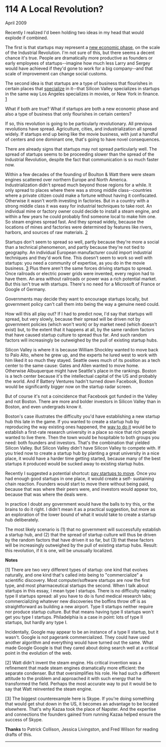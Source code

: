 # 114 A Local Revolution?


  
 
  
 April 2009   
  
 Recently I realized I'd been holding two ideas in my head that would explode if combined.   
  
 The first is that startups may represent a [new economic phase](highres.html), on the scale of the Industrial Revolution. I'm not sure of this, but there seems a decent chance it's true. People are dramatically more productive as founders or early employees of startups--imagine how much less Larry and Sergey would have achieved if they'd gone to work for a big company--and that scale of improvement can change social customs.   
  
 The second idea is that startups are a type of business that flourishes in certain places that [specialize](startuphubs.html) in it--that Silicon Valley specializes in startups in the same way Los Angeles specializes in movies, or New York in finance. [1](#a_local_revolution_note1)   
  
 What if both are true? What if startups are both a new economic phase and also a type of business that only flourishes in certain centers?   
  
 If so, this revolution is going to be particularly revolutionary. All previous revolutions have spread. Agriculture, cities, and industrialization all spread widely. If startups end up being like the movie business, with just a handful of centers and one dominant one, that's going to have novel consequences.   
  
 There are already signs that startups may not spread particularly well. The spread of startups seems to be proceeding slower than the spread of the Industrial Revolution, despite the fact that communication is so much faster 
now.  
 
  
 Within a few decades of the founding of Boulton & Watt there were steam engines scattered over northern Europe and North America. Industrialization didn't spread much beyond those regions for a while. It only spread to places where there was a strong middle class--countries where a private citizen could make a fortune without having it confiscated. Otherwise it wasn't worth investing in factories. But in a country with a strong middle class it was easy for industrial techniques to take root. An individual mine or factory owner could decide to install a steam engine, and within a few years he could probably find someone local to make him one. So steam engines spread fast. And they spread widely, because the locations of mines and factories were determined by features like rivers, harbors, and sources of raw materials. [2](#a_local_revolution_note2)   
  
 Startups don't seem to spread so well, partly because they're more a social than a technical phenomenon, and partly because they're not tied to geography. An individual European manufacturer could import industrial techniques and they'd work fine. This doesn't seem to work so well with startups: you need a community of expertise, as you do in the movie business. [3](#a_local_revolution_note3) Plus there aren't the same forces driving startups to spread. Once railroads or electric power grids were invented, every region had to have them. An area without railroads or power was a rich potential market. But this isn't true with startups. There's no need for a Microsoft of France or Google of Germany.   
  
 Governments may decide they want to encourage startups locally, but government policy can't call them into being the way a genuine need could.   
  
 How will this all play out? If I had to predict now, I'd say that startups will spread, but very slowly, because their spread will be driven not by government policies (which won't work) or by market need (which doesn't exist) but, to the extent that it happens at all, by the same random factors that have caused startup culture to spread thus far. And such random factors will increasingly be outweighed by the pull of existing startup hubs.   
  
 Silicon Valley is where it is because William Shockley wanted to move back to Palo Alto, where he grew up, and the experts he lured west to work with him liked it so much they stayed. Seattle owes much of its position as a tech center to the same cause: Gates and Allen wanted to move home. Otherwise Albuquerque might have Seattle's place in the rankings. Boston is a tech center because it's the intellectual capital of the US and probably the world. And if Battery Ventures hadn't turned down Facebook, Boston would be significantly bigger now on the startup radar screen.   
  
 But of course it's not a coincidence that Facebook got funded in the Valley and not Boston. There are more and bolder investors in Silicon Valley than in Boston, and even undergrads know it.   
  
 Boston's case illustrates the difficulty you'd have establishing a new startup hub this late in the game. If you wanted to create a startup hub by reproducing the way existing ones happened, the [way to do it](siliconvalley.html) would be to establish a first-rate research university in a place so nice that rich people wanted to live there. Then the town would be hospitable to both groups you need: both founders and investors. That's the combination that yielded Silicon Valley. But Silicon Valley didn't have Silicon Valley to compete with. If you tried now to create a startup hub by planting a great university in a nice place, it would have a harder time getting started, because many of the best startups it produced would be sucked away to existing startup hubs.   
  
 Recently I suggested a potential shortcut: [pay startups to move](maybe.html). Once you had enough good startups in one place, it would create a self- sustaining chain reaction. Founders would start to move there without being paid, because that was where their peers were, and investors would appear too, because that was where the deals were.   
  
 In practice I doubt any government would have the balls to try this, or the brains to do it right. I didn't mean it as a practical suggestion, but more as an exploration of the lower bound of what it would take to create a startup hub deliberately.   
  
 The most likely scenario is (1) that no government will successfully establish a startup hub, and (2) that the spread of startup culture will thus be driven by the random factors that have driven it so far, but (3) that these factors will be increasingly outweighed by the pull of existing startup hubs. Result: this revolution, if it is one, will be unusually localized.   
  
 
  
 
  
 
  
 
  
 **Notes**   
  
 <a name=a_local_revolution_note1>[1]</a> There are two very different types of startup: one kind that evolves naturally, and one kind that's called into being to "commercialize" a scientific discovery. Most computer/software startups are now the first type, and most pharmaceutical startups the second. When I talk about startups in this essay, I mean type I startups. There is no difficulty making type II startups spread: all you have to do is fund medical research labs; commercializing whatever new discoveries the boffins throw off is as straightforward as building a new airport. Type II startups neither require nor produce startup culture. But that means having type II startups won't get you type I startups. Philadelphia is a case in point: lots of type II startups, but hardly any type I.   
  
 Incidentally, Google may appear to be an instance of a type II startup, but it wasn't. Google is not pagerank commercialized. They could have used another algorithm and everything would have turned out the same. What made Google Google is that they cared about doing search well at a critical point in the evolution of the web.   
  
 <a name=a_local_revolution_note2>[2]</a> Watt didn't invent the steam engine. His critical invention was a refinement that made steam engines dramatically more efficient: the separate condenser. But that oversimplifies his role. He had such a different attitude to the problem and approached it with such energy that he transformed the field. Perhaps the most accurate way to put it would be to say that Watt reinvented the steam engine.   
  
 <a name=a_local_revolution_note3>[3]</a> The biggest counterexample here is Skype. If you're doing something that would get shut down in the US, it becomes an advantage to be located elsewhere. That's why Kazaa took the place of Napster. And the expertise and connections the founders gained from running Kazaa helped ensure the success of Skype.   
  
 **Thanks** to Patrick Collison, Jessica Livingston, and Fred Wilson for reading drafts of this.   
  
 
  
 
  
 
  
 

 
* * *
 

 

